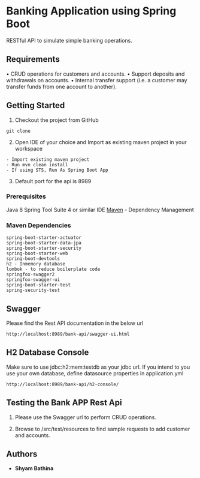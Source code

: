 # Banking Application using Spring Boot

RESTful API to simulate simple banking operations. 

## Requirements

•	CRUD operations for customers and accounts.
•	Support deposits and withdrawals on accounts.
•	Internal transfer support (i.e. a customer may transfer funds from one account to another).


## Getting Started

1. Checkout the project from GitHub

```
git clone 

```

2. Open IDE of your choice and Import as existing maven project in your workspace

```
- Import existing maven project
- Run mvn clean install
- If using STS, Run As Spring Boot App

```
3. Default port for the api is 8989


### Prerequisites

Java 8
Spring Tool Suite 4 or similar IDE
[Maven](https://maven.apache.org/) - Dependency Management

### Maven Dependencies

```
spring-boot-starter-actuator
spring-boot-starter-data-jpa
spring-boot-starter-security
spring-boot-starter-web
spring-boot-devtools
h2 - Inmemory database
lombok - to reduce boilerplate code
springfox-swagger2
springfox-swagger-ui
spring-boot-starter-test
spring-security-test

```

## Swagger

Please find the Rest API documentation in the below url

```
http://localhost:8989/bank-api/swagger-ui.html

```

## H2 Database Console

Make sure to use jdbc:h2:mem:testdb as your jdbc url. If you intend to you use your own database,
define datasource properties in application.yml

```
http://localhost:8989/bank-api/h2-console/

```

## Testing the Bank APP Rest Api

1. Please use the Swagger url to perform CRUD operations. 

2. Browse to <project-root>/src/test/resources to find sample requests to add customer and accounts.


## Authors

* **Shyam Bathina**

